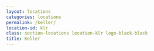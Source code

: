 ```yaml
---
layout: locations
categories: locations
permalink: /keller/
location-id: klr
class: section-locations location-klr logo-black-black
title: Keller
---
```

